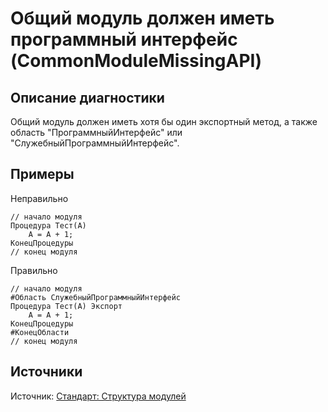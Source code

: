 # Общий модуль должен иметь программный интерфейс (CommonModuleMissingAPI)

<!-- Блоки выше заполняются автоматически, не трогать -->
## Описание диагностики
<!-- Описание диагностики заполняется вручную. Необходимо понятным языком описать смысл и схему работу -->

Общий модуль должен иметь хотя бы один экспортный метод, а также область "ПрограммныйИнтерфейс" или "СлужебныйПрограммныйИнтерфейс". 

## Примеры
<!-- В данном разделе приводятся примеры, на которые диагностика срабатывает, а также можно привести пример, как можно исправить ситуацию -->

Неправильно

```Bsl
// начало модуля
Процедура Тест(А)
    А = А + 1;
КонецПроцедуры
// конец модуля
```

Правильно

```Bsl
// начало модуля
#Область СлужебныйПрограммныйИнтерфейс
Процедура Тест(А) Экспорт
    А = А + 1;
КонецПроцедуры
#КонецОбласти
// конец модуля
```

## Источники
<!-- Необходимо указывать ссылки на все источники, из которых почерпнута информация для создания диагностики -->

Источник: [Стандарт: Структура модулей](https://its.1c.ru/db/v8std#content:455:hdoc)
